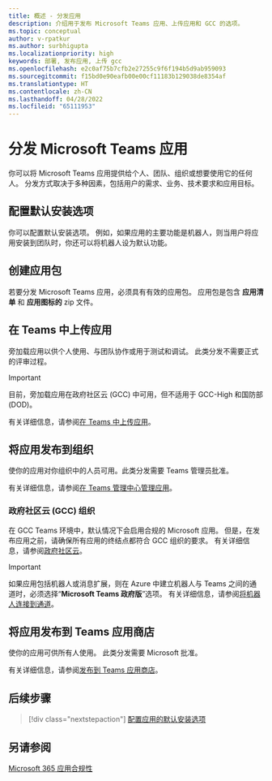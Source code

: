 ```yaml
---
title: 概述 - 分发应用
description: 介绍用于发布 Microsoft Teams 应用、上传应用和 GCC 的选项。
ms.topic: conceptual
author: v-rpatkur
ms.author: surbhigupta
ms.localizationpriority: high
keywords: 部署, 发布应用, 上传 gcc
ms.openlocfilehash: e2c0af75b7cfb2e27255c9f6f194b5d9ab959093
ms.sourcegitcommit: f15bd0e90eafb00e00cf11183b129038de8354af
ms.translationtype: HT
ms.contentlocale: zh-CN
ms.lasthandoff: 04/28/2022
ms.locfileid: "65111953"
---
```

# <a name="distribute-your-microsoft-teams-app"></a>分发 Microsoft Teams 应用

你可以将 Microsoft Teams 应用提供给个人、团队、组织或想要使用它的任何人。 分发方式取决于多种因素，包括用户的需求、业务、技术要求和应用目标。

## <a name="configure-default-install-options"></a>配置默认安装选项

你可以配置默认安装选项。 例如，如果应用的主要功能是机器人，则当用户将应用安装到团队时，你还可以将机器人设为默认功能。

## <a name="create-your-app-package"></a>创建应用包

若要分发 Microsoft Teams 应用，必须具有有效的应用包。  应用包是包含 **应用清单** 和 **应用图标的** zip 文件。

## <a name="upload-your-app-in-teams"></a>在 Teams 中上传应用

旁加载应用以供个人使用、与团队协作或用于测试和调试。 此类分发不需要正式的评审过程。

> [!IMPORTANT]
> 目前，旁加载应用在政府社区云 (GCC) 中可用，但不适用于 GCC-High 和国防部 (DOD)。

有关详细信息，请参阅[在 Teams 中上传应用](apps-upload.md)。

## <a name="publish-your-app-to-your-org"></a>将应用发布到组织

使你的应用对你组织中的人员可用。此类分发需要 Teams 管理员批准。

有关详细信息，请参阅[在 Teams 管理中心管理应用](/MicrosoftTeams/manage-apps?toc=%2Fmicrosoftteams%2Fplatform%2Ftoc.json&bc=%2FMicrosoftTeams%2Fbreadcrumb%2Ftoc.json)。

### <a name="government-community-cloud-gcc-organizations"></a>政府社区云 (GCC) 组织

在 GCC Teams 环境中，默认情况下会启用合规的 Microsoft 应用。 但是，在发布应用之前，请确保所有应用的终结点都符合 GCC 组织的要求。 有关详细信息，请参阅[政府社区云](../app-fundamentals-overview.md#government-community-cloud)。

> [!IMPORTANT]
>如果应用包括机器人或消息扩展，则在 Azure 中建立机器人与 Teams 之间的通道时，必须选择“**Microsoft Teams 政府版**”选项。 有关详细信息，请参阅[将机器人连接到通道](/azure/bot-service/bot-service-manage-channels?view=azure-bot-service-4.0&preserve-view=true)。

## <a name="publish-your-app-to-the-teams-store"></a>将应用发布到 Teams 应用商店

使你的应用可供所有人使用。 此类分发需要 Microsoft 批准。

有关详细信息，请参阅[发布到 Teams 应用商店](~/concepts/deploy-and-publish/appsource/publish.md)。

## <a name="next-step"></a>后续步骤

> [!div class="nextstepaction"]
> [配置应用的默认安装选项](~/concepts/deploy-and-publish/add-default-install-scope.md)

## <a name="see-also"></a>另请参阅

[Microsoft 365 应用合规性](/microsoft-365-app-certification/overview)
